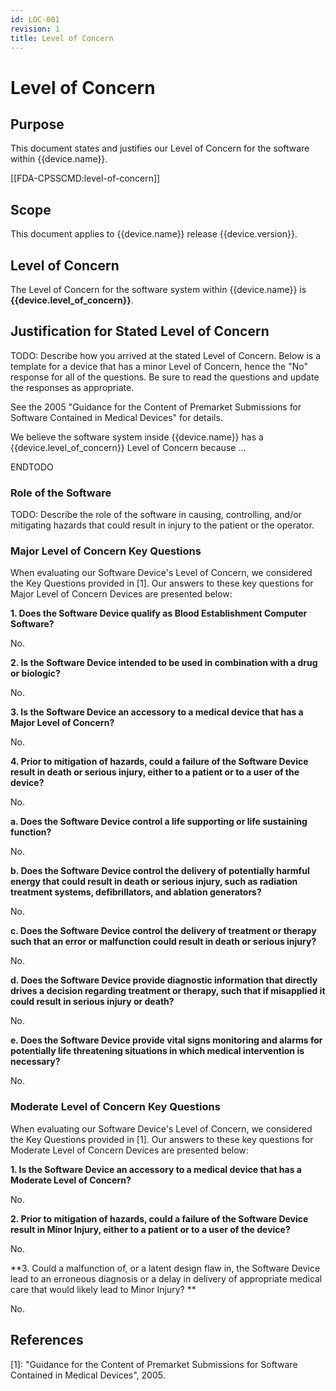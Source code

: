 ```yaml
---
id: LOC-001
revision: 1
title: Level of Concern
---
```


# Level of Concern

## Purpose

This document states and justifies our Level of Concern for the software within {{device.name}}.

[[FDA-CPSSCMD:level-of-concern]]

## Scope

This document applies to {{device.name}} release {{device.version}}.

## Level of Concern

The Level of Concern for the software system within {{device.name}} is **{{device.level_of_concern}}**.

## Justification for Stated Level of Concern

TODO: Describe how you arrived at the stated Level of Concern. Below is a template for a device that has a minor Level of Concern, hence the "No" response for all of the questions. Be sure to read the questions and update the responses as appropriate.

See the 2005 "Guidance for the Content of Premarket Submissions for Software Contained in Medical Devices" for details.

We believe the software system inside {{device.name}} has a {{device.level_of_concern}} Level of Concern because ...

ENDTODO

### Role of the Software

TODO: Describe the role of the software in causing, controlling, and/or mitigating hazards that could result in injury to the patient or the operator.

### Major Level of Concern Key Questions

When evaluating our Software Device's Level of Concern, we considered the Key Questions provided in [1]. Our answers to these key questions for Major Level of Concern Devices are presented below:

**1. Does the Software Device qualify as Blood Establishment Computer Software?**

No.

**2. Is the Software Device intended to be used in combination with a drug or biologic?**

No.

**3. Is the Software Device an accessory to a medical device that has a Major Level of Concern?**

No.

**4. Prior to mitigation of hazards, could a failure of the Software Device result in death or serious injury, either to a patient or to a user of the device?**

No.

**a. Does the Software Device control a life supporting or life sustaining function?**

No.

**b. Does the Software Device control the delivery of potentially harmful energy that could result in death or serious injury, such as radiation treatment systems, defibrillators, and ablation generators?**

No.

**c. Does the Software Device control the delivery of treatment or therapy such that an error or malfunction could result in death or serious injury?**

No.

**d. Does the Software Device provide diagnostic information that directly drives a decision regarding treatment or therapy, such that if misapplied it could result in serious injury or death?**

No.

**e. Does the Software Device provide vital signs monitoring and alarms for potentially life threatening situations in which medical intervention is necessary?**

No.

### Moderate Level of Concern Key Questions

When evaluating our Software Device's Level of Concern, we considered the Key Questions provided in [1]. Our answers to these key questions for Moderate Level of Concern Devices are presented below:

**1. Is the Software Device an accessory to a medical device that has a Moderate Level of Concern?**

No.

**2. Prior to mitigation of hazards, could a failure of the Software Device result in Minor Injury, either to a patient or to a user of the device?**

No.

**3. Could a malfunction of, or a latent design flaw in, the Software Device lead to an erroneous diagnosis or a delay in delivery of appropriate medical care that would likely lead to Minor Injury? **

No.

## References

[1]: "Guidance for the Content of Premarket Submissions for Software Contained in Medical Devices", 2005.
